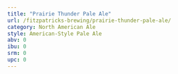 ```yaml
---
title: "Prairie Thunder Pale Ale"
url: /fitzpatricks-brewing/prairie-thunder-pale-ale/
category: North American Ale
style: American-Style Pale Ale
abv: 0
ibu: 0
srm: 0
upc: 0
---
```


